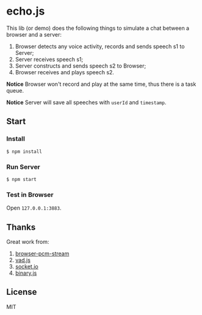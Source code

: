 # echo.js

This lib (or demo) does the following things to simulate a chat between a browser and a server:

1. Browser detects any voice activity, records and sends speech s1 to Server;
2. Server receives speech s1;
3. Server constructs and sends speech s2 to Browser;
4. Browser receives and plays speech s2.

**Notice** Browser won't record and play at the same time, thus there is a task queue.

**Notice** Server will save all speeches with `userId` and `timestamp`.

## Start

### Install

  `$ npm install`

### Run Server

  `$ npm start`

### Test in Browser

Open `127.0.0.1:3883`.

## Thanks

Great work from:

1. [browser-pcm-stream](https://github.com/gabrielpoca/browser-pcm-stream)
2. [vad.js](https://github.com/kdavis-mozilla/vad.js)
3. [socket.io](https://socket.io/)
4. [binary.js](https://github.com/binaryjs/binaryjs)

## License

MIT
